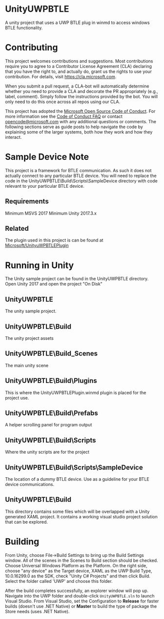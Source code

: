 # UnityUWPBTLE
A unity project that uses a UWP BTLE plug in winmd to access windows BTLE functionality.

# Contributing

This project welcomes contributions and suggestions.  Most contributions require you to agree to a
Contributor License Agreement (CLA) declaring that you have the right to, and actually do, grant us
the rights to use your contribution. For details, visit https://cla.microsoft.com.

When you submit a pull request, a CLA-bot will automatically determine whether you need to provide
a CLA and decorate the PR appropriately (e.g., label, comment). Simply follow the instructions
provided by the bot. You will only need to do this once across all repos using our CLA.

This project has adopted the [Microsoft Open Source Code of Conduct](https://opensource.microsoft.com/codeofconduct/).
For more information see the [Code of Conduct FAQ](https://opensource.microsoft.com/codeofconduct/faq/) or
contact [opencode@microsoft.com](mailto:opencode@microsoft.com) with any additional questions or comments.
The following sections serve as guide posts to help navigate the code by
explaining some of the larger systems, both how they work and how they
interact.

# Sample Device Note
This project is a framework for BTLE communication.  As such it does not actually connect to any particular BTLE device.  You will need to replace the 
code in the UnityUWPBTLE\Build\Scripts\SampleDevice directory with code relevant to your particular BTLE device.

## Requirements
Minimum MSVS 2017
Minimum Unity 2017.3.x

## Related
The plugin used in this project is can be found at [Microsoft/UnityuWPBTLEPlugin](https://github.com/Microsoft/UnityUWPBTLEPlugin/)

# Running in Unity
The Unity sample project can be found in the UnityUWPBTLE directory.  Open Unity 2017 and open the project "On Disk"

## UnityUWPBTLE

The unity sample project.

## UnityUWPBTLE\Build
The unity project assets 

## UnityUWPBTLE\Build\_Scenes
The main unity scene

## UnityUWPBTLE\Build\Plugins
This is where the UnityUWPBTLEPlugin.winmd plugin is placed for the project use.

## UnityUWPBTLE\Build\Prefabs
A helper scrolling panel for program output

## UnityUWPBTLE\Build\Scripts
Where the unity scripts are for the project

## UnityUWPBTLE\Build\Scripts\SampleDevice
The location of a dummy BTLE device.  Use as a guideline for your BTLE device communications. 

## UnityUWPBTLE\Build
This directory contains some files which will be overlapped with a Unity generated XAML project.  It contains a working visual studio project solution that can be explored.

# Building
From Unity, choose File->Build Settings to bring up the Build Settings
window. All of the scenes in the Scenes to Build section should be checked.
Choose Universal Windows Platform as the Platform. On the right side, choose
"any device" as the Target device, XAML as the UWP Build Type, 10.0.16299.0
as the SDK, check "Unity C# Projects" and then click Build. Select the folder
called 'UWP' and choose this folder.

After the build completes successfully, an explorer window will pop up.
Navigate into the UWP folder and double-click `UnityUWPBTLE.sln` to launch
Visual Studio. From Visual Studio, set the Configuration to **Release**
for faster builds (doesn't use .NET Native) or **Master** to build the
type of package the Store needs (uses .NET Native).





